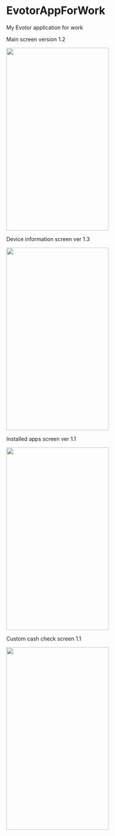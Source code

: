 # EvotorAppForWork
My Evotor application for work

Main screen version 1.2

<img src="https://pp.userapi.com/c834300/v834300561/b786e/G4Cfg3vLInY.jpg" width="270" height="480"/>

Device information screen ver 1.3

<img src="https://pp.userapi.com/c841338/v841338561/6b4ef/pPwf7KYpxAY.jpg" width="270" height="480"/>

Installed apps screen ver 1.1

<img src="https://pp.userapi.com/c824604/v824604561/b8328/v1OTtUKwFnk.jpg" width="270" height="480"/>

Custom cash check screen 1.1

<img src="https://pp.userapi.com/c824604/v824604561/b8328/v1OTtUKwFnk.jpg" width="270" height="480"/>
